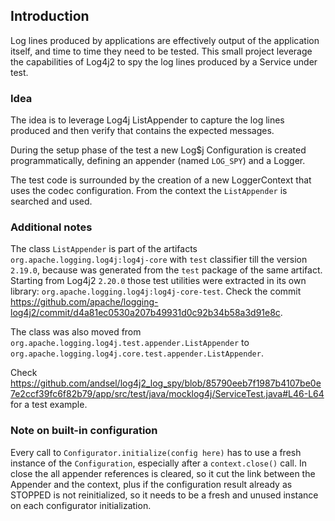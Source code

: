 ## Introduction

Log lines produced by applications are effectively output of the application itself, and time to time they need to be tested.
This small project leverage the capabilities of Log4j2 to spy the log lines produced by a Service under test.

### Idea
The idea is to leverage Log4j ListAppender to capture the log lines produced and then verify that contains the expected messages.

During the setup phase of the test a new Log$j Configuration is created programmatically, defining an appender (named `LOG_SPY`)
and a Logger.

The test code is surrounded by the creation of a new LoggerContext that uses the codec configuration.
From the context the `ListAppender` is searched and used.

### Additional notes
The class `ListAppender` is part of the artifacts `org.apache.logging.log4j:log4j-core` with `test` classifier till the version `2.19.0`,
because was generated from the `test` package of the same artifact.
Starting from Log4j2 `2.20.0` those test utilities were extracted in its own library: `org.apache.logging.log4j:log4j-core-test`.
Check the commit https://github.com/apache/logging-log4j2/commit/d4a81ec0530a207b49931d0c92b34b58a3d91e8c.

The class was also moved from `org.apache.logging.log4j.test.appender.ListAppender` to `org.apache.logging.log4j.core.test.appender.ListAppender`.

Check https://github.com/andsel/log4j2_log_spy/blob/85790eeb7f1987b4107be0e7e2ccf39fc6f82b79/app/src/test/java/mocklog4j/ServiceTest.java#L46-L64 
for a test example.

### Note on built-in configuration
Every call to `Configurator.initialize(config here)` has to use a fresh instance of the `Configuration`, especially after
a `context.close()` call. In close the all appender references is cleared, so it cut the link between the Appender and
the context, plus if the configuration result already as STOPPED is not reinitialized, so it needs to be a fresh and unused 
instance on each configurator initialization.